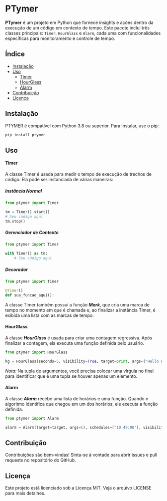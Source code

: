 
# PTymer

**PTymer** é um projeto em Python que fornece insights e ações dentro da execução de um código em contexto de tempo. Este pacote inclui três classes principais: `Timer`, `HourGlass` e `Alarm`, cada uma com funcionalidades específicas para monitoramento e controle de tempo.

## Índice

- [Instalação](#instalação)
- [Uso](#uso)
  - [Timer](#timer)
  - [HourGlass](#hourglass)
  - [Alarm](#alarm)
- [Contribuição](#contribuição)
- [Licença](#licença)

## Instalação

PTYMER é compatível com Python 3.8 ou superior. Para instalar, use o pip:

```bash
pip install ptymer
```

## Uso

#### Timer
A classe Timer é usada para medir o tempo de execução de trechos de código. Ela pode ser instanciada de várias maneiras:
##### Instância Normal
```python
from ptymer import Timer

tm = Timer().start()
# Seu código aqui
tm.stop()
```

##### Gerenciador de Contexto
```python
from ptymer import Timer

with Timer() as tm:
    # Seu código aqui
```

##### Decorador
```python
from ptymer import Timer

@Timer()
def sua_funcao_aqui():
```

A classe Timer também possui a função ***Mark***, que cria uma marca de tempo no momento em que é chamada e, ao finalizar a instância Timer, é exibida uma lista com as marcas de tempo.

#### HourGlass
A classe ***HourGlass*** é usada para criar uma contagem regressiva. Após finalizar a contagem, ela executa uma função definida pelo usuário.
```python
from ptymer import HourGlass

hg = HourGlass(seconds=5, visibility=True, target=print, args=("Hello World",)).start()
```

*Nota:* Na tupla de argumentos, você precisa colocar uma vírgula no final para identificar que é uma tupla se houver apenas um elemento.

#### Alarm
A classe ***Alarm*** recebe uma lista de horários e uma função. Quando o algoritmo identifica que chegou em um dos horários, ele executa a função definida.
```python
from ptymer import Alarm

alarm = Alarm(target=target, args=(), schedules=["10:49:00"], visibility=True).start()
```

## Contribuição
Contribuições são bem-vindas! Sinta-se à vontade para abrir issues e pull requests no repositório do GitHub.

## Licença
Este projeto está licenciado sob a Licença MIT. Veja o arquivo LICENSE para mais detalhes.